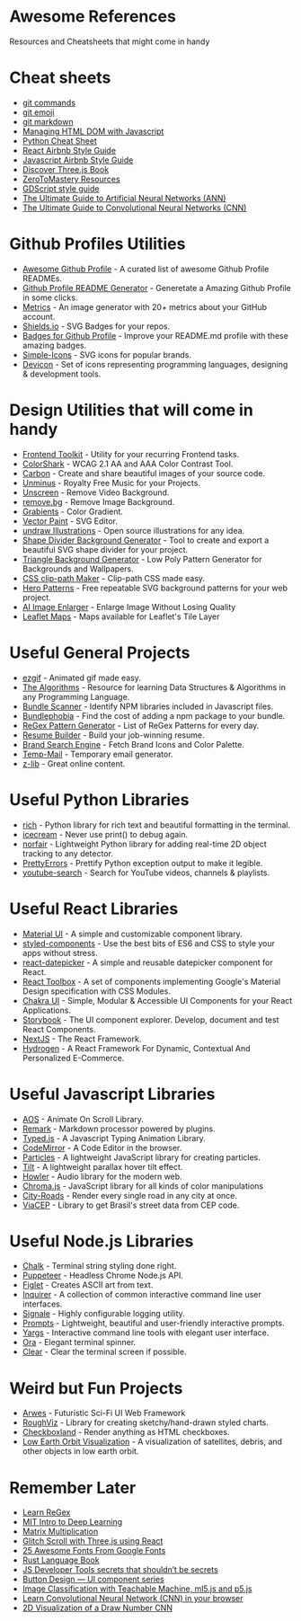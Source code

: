 # Awesome References
Resources and Cheatsheets that might come in handy

# Cheat sheets
* [git commands](https://education.github.com/git-cheat-sheet-education.pdf)
* [git emoji](https://github.com/ikatyang/emoji-cheat-sheet)
* [git markdown](https://guides.github.com/features/mastering-markdown/)
* [Managing HTML DOM with Javascript](https://htmldom.dev/)
* [Python Cheat Sheet](https://github.com/aneagoie/ztm-python-cheat-sheet)
* [React Airbnb Style Guide](https://github.com/airbnb/javascript/tree/master/react)
* [Javascript Airbnb Style Guide](https://github.com/airbnb/javascript)
* [Discover Three.js Book](https://discoverthreejs.com/)
* [ZeroToMastery Resources](https://zerotomastery.io/resources/)
* [GDScript style guide](https://docs.godotengine.org/en/stable/getting_started/scripting/gdscript/gdscript_styleguide.html)
* [The Ultimate Guide to Artificial Neural Networks (ANN)](https://www.superdatascience.com/blogs/the-ultimate-guide-to-artificial-neural-networks-ann)
* [The Ultimate Guide to Convolutional Neural Networks (CNN)](https://www.superdatascience.com/blogs/the-ultimate-guide-to-convolutional-neural-networks-cnn)

# Github Profiles Utilities
* [Awesome Github Profile](https://github.com/abhisheknaiidu/awesome-github-profile-readme) - A curated list of awesome Github Profile READMEs.
* [Github Profile README Generator](https://rahuldkjain.github.io/gh-profile-readme-generator/) - Generetate a Amazing Github Profile in some clicks.
* [Metrics](https://github.com/lowlighter/metrics) - An image generator with 20+ metrics about your GitHub account.
* [Shields.io](https://shields.io/) - SVG Badges for your repos.
* [Badges for Github Profile](https://github.com/alexandresanlim/Badges4-README.md-Profile) - Improve your README.md profile with these amazing badges.
* [Simple-Icons](https://github.com/simple-icons/simple-icons) - SVG icons for popular brands.
* [Devicon](https://github.com/devicons/devicon) - Set of icons representing programming languages, designing & development tools.

# Design Utilities that will come in handy
* [Frontend Toolkit](https://www.fetoolkit.io/) - Utility for your recurring Frontend tasks.
* [ColorShark](https://colorshark.io/) - WCAG 2.1 AA and AAA Color Contrast Tool.
* [Carbon](https://carbon.now.sh/) - Create and share beautiful images of your source code.
* [Unminus](https://www.unminus.com/) - Royalty Free Music for your Projects.
* [Unscreen](https://www.unscreen.com/) - Remove Video Background.
* [remove.bg](https://www.remove.bg/) - Remove Image Background.
* [Grabients](https://www.grabient.com/) - Color Gradient.
* [Vector Paint](https://vectorpaint.yaks.co.nz/) - SVG Editor.
* [undraw Illustrations](https://undraw.co/) - Open source illustrations for any idea.
* [Shape Divider Background Generator](https://www.shapedivider.app/) - Tool to create and export a beautiful SVG shape divider for your project.
* [Triangle Background Generator](https://trianglify.io/) - Low Poly Pattern Generator for Backgrounds and Wallpapers.
* [CSS clip-path Maker](https://bennettfeely.com/clippy/) - Clip-path CSS made easy.
* [Hero Patterns](https://www.heropatterns.com/) - Free repeatable SVG background patterns for your web project.
* [AI Image Enlarger](https://imglarger.com/) - Enlarge Image Without Losing Quality
* [Leaflet Maps](https://leaflet-extras.github.io/leaflet-providers/preview/) - Maps available for Leaflet's Tile Layer

# Useful General Projects
* [ezgif](https://ezgif.com/) - Animated gif made easy.
* [The Algorithms](https://the-algorithms.com/) - Resource for learning Data Structures & Algorithms in any Programming Language.
* [Bundle Scanner](https://bundlescanner.com/) - Identify NPM libraries included in Javascript files.
* [Bundlephobia](https://bundlephobia.com/) - Find the cost of adding a npm package to your bundle.
* [ReGex Pattern Generator](https://ihateregex.io/) - List of ReGex Patterns for every day.
* [Resume Builder](https://flowcv.io/) - Build your job-winning resume.
* [Brand Search Engine](https://brandfetch.io/) - Fetch Brand Icons and Color Palette.
* [Temp-Mail](https://temp-mail.org/) - Temporary email generator.
* [z-lib](https://z-lib.org/) - Great online content.

# Useful Python Libraries
* [rich](https://github.com/willmcgugan/rich) - Python library for rich text and beautiful formatting in the terminal.
* [icecream](https://github.com/gruns/icecream) - Never use print() to debug again.
* [norfair](https://github.com/tryolabs/norfair) - Lightweight Python library for adding real-time 2D object tracking to any detector. 
* [PrettyErrors](https://github.com/onelivesleft/PrettyErrors) - Prettify Python exception output to make it legible.
* [youtube-search](https://github.com/alexmercerind/youtube-search-python) - Search for YouTube videos, channels & playlists.

# Useful React Libraries
- [Material UI](https://github.com/mui-org/material-ui) - A simple and customizable component library.
- [styled-components](https://github.com/styled-components/styled-components) - Use the best bits of ES6 and CSS to style your apps without stress.
- [react-datepicker](https://github.com/Hacker0x01/react-datepicker/) - A simple and reusable datepicker component for React.
- [React Toolbox](https://github.com/react-toolbox/react-toolbox) - A set of components implementing Google's Material Design specification with CSS Modules.
- [Chakra UI](https://github.com/chakra-ui/chakra-ui) - Simple, Modular & Accessible UI Components for your React Applications.
- [Storybook](https://github.com/storybookjs/storybook/) - The UI component explorer. Develop, document and test React Components.
- [NextJS](https://github.com/vercel/next.js) - The React Framework.
- [Hydrogen](https://github.com/Shopify/hydrogen) - A React Framework For Dynamic, Contextual And Personalized E-Commerce.

# Useful Javascript Libraries
* [AOS](https://michalsnik.github.io/aos/) - Animate On Scroll Library.
* [Remark](https://github.com/remarkjs/remark) - Markdown processor powered by plugins.
* [Typed.js](https://github.com/mattboldt/typed.js/) - A Javascript Typing Animation Library.
* [CodeMirror](https://github.com/codemirror/codemirror.next/) - A Code Editor in the browser.
* [Particles](https://github.com/VincentGarreau/particles.js/) - A lightweight JavaScript library for creating particles.
* [Tilt](https://github.com/gijsroge/tilt.js) - A lightweight parallax hover tilt effect.
* [Howler](https://github.com/goldfire/howler.js/) - Audio library for the modern web.
* [Chroma.js](https://github.com/gka/chroma.js/) - JavaScript library for all kinds of color manipulations
* [City-Roads](https://github.com/anvaka/city-roads/) - Render every single road in any city at once.
* [ViaCEP](https://viacep.com.br/) - Library to get Brasil's street data from CEP code.

# Useful Node.js Libraries
* [Chalk](https://github.com/chalk/chalk) - Terminal string styling done right.
* [Puppeteer](https://github.com/puppeteer/puppeteer) - Headless Chrome Node.js API.
* [Figlet](https://github.com/patorjk/figlet.js) - Creates ASCII art from text.
* [Inquirer](https://github.com/SBoudrias/Inquirer.js) - A collection of common interactive command line user interfaces.
* [Signale](https://github.com/klaussinani/signale) - Highly configurable logging utility.
* [Prompts](https://github.com/terkelg/prompts) - Lightweight, beautiful and user-friendly interactive prompts.
* [Yargs](https://github.com/yargs/yargs) - Interactive command line tools with elegant user interface.
* [Ora](https://github.com/sindresorhus/ora) - Elegant terminal spinner.
* [Clear](https://github.com/bahamas10/node-clear) - Clear the terminal screen if possible.

# Weird but Fun Projects
* [Arwes](https://github.com/arwes/arwes) - Futuristic Sci-Fi UI Web Framework
* [RoughViz](https://github.com/jwilber/roughViz) - Library for creating sketchy/hand-drawn styled charts.
* [Checkboxland](https://www.bryanbraun.com/checkboxland/) - Render anything as HTML checkboxes.
* [Low Earth Orbit Visualization](https://platform.leolabs.space/visualization) - A visualization of satellites, debris, and other objects in low earth orbit.

# Remember Later
* [Learn ReGex](https://regexlearn.com/learn)
* [MIT Intro to Deep Learning](http://introtodeeplearning.com/2021/index.html)
* [Matrix Multiplication](http://matrixmultiplication.xyz/)
* [Glitch Scroll with Three,js using React](https://otsumitsu.com/glitch-scroll-example-with-three-js/)
* [25 Awesome Fonts From Google Fonts](https://dev.to/kiranrajvjd/25-awesome-fonts-from-google-fonts-40im)
* [Rust Language Book](https://doc.rust-lang.org/book/title-page.html)
* [JS Developer Tools secrets that shouldn’t be secrets](https://christianheilmann.com/2021/11/01/developer-tools-secrets-that-shouldnt-be-secrets/)
* [Button Design — UI component series](https://uxdesign.cc/button-design-user-interface-components-series-85243b6736c7)
* [Image Classification with Teachable Machine, ml5.js and p5.js](https://medium.com/@nishancw/image-classification-with-teachable-machine-ml5-js-and-p5-js-233fbdf48fe7)
* [Learn Convolutional Neural Network (CNN) in your browser](https://poloclub.github.io/cnn-explainer/)
* [2D Visualization of a Draw Number CNN](https://www.cs.ryerson.ca/~aharley/vis/conv/flat.html)
